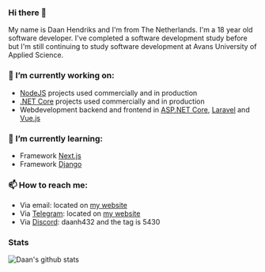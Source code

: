 ### Hi there 👋

My name is Daan Hendriks and I'm from The Netherlands. I'm a 18 year old software developer. I've completed a software development study before but I'm still continuing to study software development at Avans University of Applied Science.


### 🔭 I’m currently working on:
- [NodeJS](https://nodejs.org/) projects used commercially and in production
- [.NET Core](https://dot.net/) projects used commercially and in production
- Webdevelopment backend and frontend in [ASP.NET Core](http://asp.net/), [Laravel](https://laravel.com/) and [Vue.js](https://vuejs.org/)

### 🌱 I’m currently learning:
- Framework [Next.js](https://nextjs.org/)
- Framework [Django](https://djangoproject.com/)

### 📫 How to reach me: 
- Via email: located on [my website](https://daanhendriks.nl/contact)
- Via [Telegram](https://telegram.org/): located on [my website](https://daanhendriks.nl/contact)
- Via [Discord](https://discord.com/): daanh432 and the tag is 5430


### Stats

![Daan's github stats](https://github-readme-stats.vercel.app/api/?username=daanh432&show_icons=true&title_color=fff&icon_color=79ff97&text_color=9f9f9f&bg_color=151515)

<!--
**daanh432/daanh432** is a ✨ _special_ ✨ repository because its `README.md` (this file) appears on your GitHub profile.

Here are some ideas to get you started:

- 🔭 I’m currently working on ...
- 🌱 I’m currently learning ...
- 👯 I’m looking to collaborate on ...
- 🤔 I’m looking for help with ...
- 💬 Ask me about ...
- 📫 How to reach me: ...
- 😄 Pronouns: ...
- ⚡ Fun fact: ...
-->
